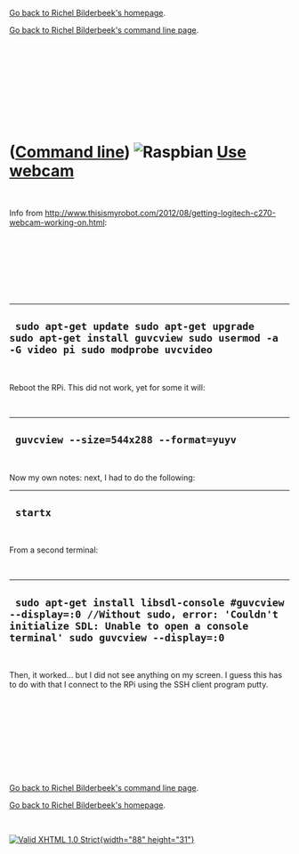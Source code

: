 [Go back to Richel Bilderbeek's homepage](index.htm).

[Go back to Richel Bilderbeek's command line page](Cl.htm).

 

 

 

 

 

([Command line](Cl.htm)) ![Raspbian](PicRaspbian.png) [Use webcam](ClWebcam.htm)
================================================================================

 

Info from
<http://www.thisismyrobot.com/2012/08/getting-logitech-c270-webcam-working-on.html>:

 

 

 

 

  -------------------------------------------------------------------------------------------------------------------------------
  ` sudo apt-get update sudo apt-get upgrade  sudo apt-get install guvcview sudo usermod -a -G video pi sudo modprobe uvcvideo`
  -------------------------------------------------------------------------------------------------------------------------------

 

Reboot the RPi. This did not work, yet for some it will:

 

  ------------------------------------------
  ` guvcview --size=544x288 --format=yuyv`
  ------------------------------------------

 

Now my own notes: next, I had to do the following:

  -----------
  ` startx`
  -----------

 

From a second terminal:

 

  ------------------------------------------------------------------------------------------------------------------------------------------------------------------------------
  ` sudo apt-get install libsdl-console #guvcview --display=:0 //Without sudo, error: 'Couldn't initialize SDL: Unable to open a console terminal' sudo guvcview --display=:0`
  ------------------------------------------------------------------------------------------------------------------------------------------------------------------------------

 

Then, it worked... but I did not see anything on my screen. I guess this
has to do with that I connect to the RPi using the SSH client program
putty.

 

 

 

 

 

[Go back to Richel Bilderbeek's command line page](Cl.htm).

[Go back to Richel Bilderbeek's homepage](index.htm).

 

[![Valid XHTML 1.0 Strict](valid-xhtml10.png){width="88"
height="31"}](http://validator.w3.org/check?uri=referer)
